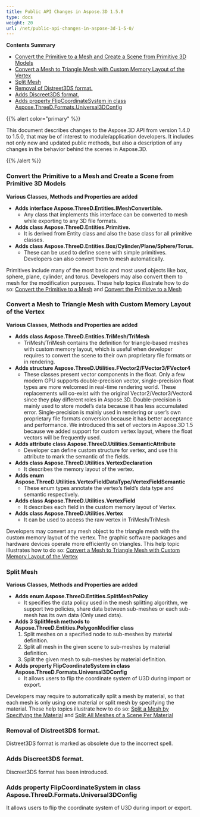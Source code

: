 ```yaml
---
title: Public API Changes in Aspose.3D 1.5.0
type: docs
weight: 20
url: /net/public-api-changes-in-aspose-3d-1-5-0/
---
```


**Contents Summary**

- [Convert the Primitive to a Mesh and Create a Scene from Primitive 3D Models](#PublicAPIChangesinAspose.3D1.5.0-ConvertthePrimitivetoaMeshandCreateaScenefromPrimitive3DModels)
- [Convert a Mesh to Triangle Mesh with Custom Memory Layout of the Vertex](#PublicAPIChangesinAspose.3D1.5.0-ConvertaMeshtoTriangleMeshwithCustomMemoryLayoutoftheVertex)
- [Split Mesh](#PublicAPIChangesinAspose.3D1.5.0-SplitMesh)
- [Removal of Distreet3DS format.](#PublicAPIChangesinAspose.3D1.5.0-RemovalofDistreet3DSformat.)
- [Adds Discreet3DS format.](#PublicAPIChangesinAspose.3D1.5.0-AddsDiscreet3DSformat.)
- [Adds property FlipCoordinateSystem in class Aspose.ThreeD.Formats.Universal3DConfig](#PublicAPIChangesinAspose.3D1.5.0-AddspropertyFlipCoordinateSysteminclassAspose.ThreeD.Formats.Universal3DConfig)

{{% alert color="primary" %}} 

This document describes changes to the Aspose.3D API from version 1.4.0 to 1.5.0, that may be of interest to module/application developers. It includes not only new and updated public methods, but also a description of any changes in the behavior behind the scenes in Aspose.3D.

{{% /alert %}} 
### **Convert the Primitive to a Mesh and Create a Scene from Primitive 3D Models**
**Various Classes, Methods and Properties are added**

- **Adds interface Aspose.ThreeD.Entities.IMeshConvertible.** 
  - Any class that implements this interface can be converted to mesh while exporting to any 3D file formats.
- **Adds class Aspose.ThreeD.Entities.Primitive.** 
  - It is derived from Entity class and also the base class for all primitive classes.
- **Adds class Aspose.ThreeD.Entities.Box/Cylinder/Plane/Sphere/Torus.** 
  - These can be used to define scene with simple primitives. Developers can also convert them to mesh automatically.

Primitives include many of the most basic and most used objects like box, sphere, plane, cylinder, and torus. Developers may also convert them to mesh for the modification purposes. These help topics illustrate how to do so: [Convert the Primitive to a Mesh](http://www.aspose.com/docs/display/3dnet/Create+a+Scene+from+Primitive+3D+Models) and [Convert the Primitive to a Mesh](http://www.aspose.com/docs/display/3dnet/Convert+a+Mesh+to+Triangle+Mesh+and+Primitive+to+a+Mesh#ConvertaMeshtoTriangleMeshandPrimitivetoaMesh-ConvertthePrimitivetoaMesh)
### **Convert a Mesh to Triangle Mesh with Custom Memory Layout of the Vertex**
**Various Classes, Methods and Properties are added**

- **Adds class Aspose.ThreeD.Entities.TriMesh/TriMesh<T>** 
  - TriMesh/TriMesh<T> contains the definition for triangle-based meshes with custom memory layout, which is useful when developer requires to convert the scene to their own proprietary file formats or in rendering.
- **Adds structure Aspose.ThreeD.Utilities.FVector2/FVector3/FVector4** 
  - These classes present vector components in the float. Only a few modern GPU supports double-precision vector, single-precision float types are more welcomed in real-time rendering world. These replacements will co-exist with the original Vector2/Vector3/Vector4 since they play different roles in Aspose.3D. Double-precision is mainly used to store model’s data because it has less accumulated error. Single-precision is mainly used in rendering or user’s own proprietary file formats conversion because it has better acceptance and performance. We introduced this set of vectors in Aspose.3D 1.5 because we added support for custom vertex layout, where the float vectors will be frequently used.
- **Adds attribute class Aspose.ThreeD.Utilities.SemanticAttribute** 
  - Developer can define custom structure for vertex, and use this attribute to mark the semantic of the fields.
- **Adds class Aspose.ThreeD.Utilities.VertexDeclaration** 
  - It describes the memory layout of the vertex.
- **Adds enum Aspose.ThreeD.Utilities.VertexFieldDataType/VertexFieldSemantic** 
  - These enum types annotate the vertex’s field’s data type and semantic respectively.
- **Adds class Aspose.ThreeD.Utilities.VertexField** 
  - It describes each field in the custom memory layout of Vertex.
- **Adds class Aspose.ThreeD.Utilities.Vertex** 
  - It can be used to access the raw vertex in TriMesh/TriMesh<T>

Developers may convert any mesh object to the triangle mesh with the custom memory layout of the vertex. The graphic software packages and hardware devices operate more efficiently on triangles. This help topic illustrates how to do so: [Convert a Mesh to Triangle Mesh with Custom Memory Layout of the Vertex](http://www.aspose.com/docs/display/3dnet/Convert+a+Mesh+to+Triangle+Mesh+and+Primitive+to+a+Mesh#ConvertaMeshtoTriangleMeshandPrimitivetoaMesh-struct)
### **Split Mesh**
**Various Classes, Methods and Properties are added**

- **Adds enum Aspose.ThreeD.Entities.SplitMeshPolicy** 
  - It specifies the data policy used in the mesh splitting algorithm, we support two policies, share data between sub-meshes or each sub-mesh has its own data (Only used data).
- **Adds 3 SplitMesh methods to Aspose.ThreeD.Entities.PolygonModifier class** 
  1. Split meshes on a specified node to sub-meshes by material definition.
  1. Split all mesh in the given scene to sub-meshes by material definition.
  1. Split the given mesh to sub-meshes by material definition.
- **Adds property FlipCoordinateSystem in class Aspose.ThreeD.Formats.Universal3DConfig** 
  - It allows users to flip the coordinate system of U3D during import or export.

Developers may require to automatically split a mesh by material, so that each mesh is only using one material or split mesh by specifying the material. These help topics illustrate how to do so: [Split a Mesh by Specifying the Material](http://www.aspose.com/docs/display/3dnet/Split+Mesh#SplitMesh-SplitaMeshbySpecifyingtheMaterial) and [Split All Meshes of a Scene Per Material](http://www.aspose.com/docs/display/3dnet/Split+Mesh#SplitMesh-SplitAllMeshesofaScenePerMaterial)
### **Removal of Distreet3DS format.**
Distreet3DS format is marked as obsolete due to the incorrect spell.
### **Adds Discreet3DS format.**
Discreet3DS format has been introduced.
### **Adds property FlipCoordinateSystem in class Aspose.ThreeD.Formats.Universal3DConfig**
It allows users to flip the coordinate system of U3D during import or export.

